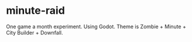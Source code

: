 # minute-raid
One game a month experiment. Using Godot. Theme is Zombie + Minute + City Builder + Downfall.
